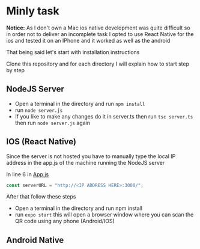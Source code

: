# Minly task

**Notice:** As I don't own a Mac ios native development was quite difficult so in order not to deliver an incomplete  task I opted to use React Native for the ios and tested it on an IPhone and it worked as well as the android

That being said let's start with installation instructions

Clone this repository and for each directory I will explain how to start step by step

## NodeJS Server

- Open a terminal in the directory and run ```npm install```
- run ```node server.js```
- If you like to make any changes do it in server.ts then run ```tsc server.ts``` then run ```node server.js``` again


## IOS (React Native)

Since the server is not hosted you have to manually type the local IP address in the app.js of the machine running the NodeJS server

In line 6 in [App.js](./ios/App.js)

```javascript
const serverURL = "http://<IP ADDRESS HERE>:3000/"; 
```
After that follow these steps

- Open a terminal in the directory and run npm install
- run `expo start` this will open a browser window where you can scan the QR code using any phone (Android/IOS)


## Android Native



